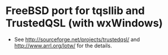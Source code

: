 # FreeBSD port for tqsllib and TrustedQSL (with wxWindows)

* See <http://sourceforge.net/projects/trustedqsl/> and <http://www.arrl.org/lotw/> for the details.
